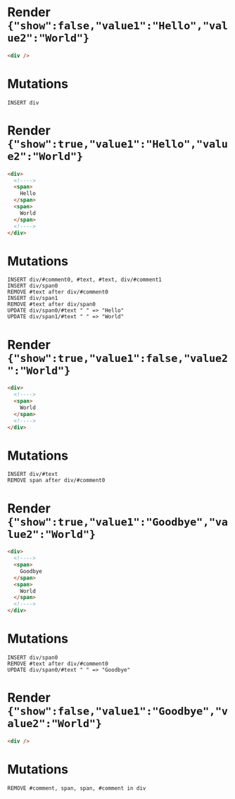 # Render `{"show":false,"value1":"Hello","value2":"World"}`

```html
<div />
```

# Mutations
```
INSERT div
```

# Render `{"show":true,"value1":"Hello","value2":"World"}`

```html
<div>
  <!---->
  <span>
    Hello
  </span>
  <span>
    World
  </span>
  <!---->
</div>
```

# Mutations
```
INSERT div/#comment0, #text, #text, div/#comment1
INSERT div/span0
REMOVE #text after div/#comment0
INSERT div/span1
REMOVE #text after div/span0
UPDATE div/span0/#text " " => "Hello"
UPDATE div/span1/#text " " => "World"
```

# Render `{"show":true,"value1":false,"value2":"World"}`

```html
<div>
  <!---->
  <span>
    World
  </span>
  <!---->
</div>
```

# Mutations
```
INSERT div/#text
REMOVE span after div/#comment0
```

# Render `{"show":true,"value1":"Goodbye","value2":"World"}`

```html
<div>
  <!---->
  <span>
    Goodbye
  </span>
  <span>
    World
  </span>
  <!---->
</div>
```

# Mutations
```
INSERT div/span0
REMOVE #text after div/#comment0
UPDATE div/span0/#text " " => "Goodbye"
```

# Render `{"show":false,"value1":"Goodbye","value2":"World"}`

```html
<div />
```

# Mutations
```
REMOVE #comment, span, span, #comment in div
```
